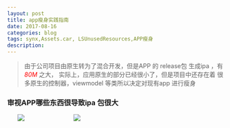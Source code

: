 ```yaml
---
layout: post
title: app瘦身实践指南
date: 2017-08-16
categories: blog
tags: synx,Assets.car, LSUnusedResources,APP瘦身
description: 
---
```


>由于公司项目由原生转为了混合开发，但是APP 的 release包 生成ipa ，有<em style="color:red"> 80M </em > 之大，
实际上，应用原生的部分已经很小了，但是项目中还存在着 很多原生的控制器，viewmodel 等类所以决定对现有app 进行瘦身



### 审视APP哪些东西很导致ipa 包很大

<ul style="margin:0 auto;overflow:hidden">
<li style="margin-right:10px;float:left;display:block;width:25%;height:100%"><img src="http://opevtrwe5.bkt.clouddn.com/WX20170816-142629@2x.png"/></li>
<li style="margin-right:10px;float:left;display:block;width:60%;height:100%"><img src="http://opevtrwe5.bkt.clouddn.com/WX20170816-142726@2x.png"/></li>
</ul>

>将ipa 包解压，发现，除了打包生成的二进制，和资源文件外，有两个文件最大；
那么主要针对不用的图片文件 和 打包后的资源文件处理，尽量减少不用的代码的引用也能减小ipa 的包的大小；



### 瘦身结果
<ul style="margin:0 auto;overflow:hidden">
<li style="margin-right:10px;float:left;display:block;width:45%;height:100%"><img src="http://opevtrwe5.bkt.clouddn.com/WX20170816-143006@2x.png"/></li>
<li style="margin-right:10px;float:left;display:block;width:45%;height:100%"><img src="http://opevtrwe5.bkt.clouddn.com/WX20170816-143042@2x.png"/></li>

</ul>



### 瘦身工具 

* 工具1：<em style="color:blue"> synx </em > [项目虚拟文件夹整理工具] 下载链接[https://github.com/venmo/synx]() 

>一个命令行工具，重组您的Xcode项目文件夹以匹配您的Xcode工程，把你project 里虚拟目录分隔成真实的文件夹，


* 工具2 ：<em style="color:blue"> LSUnusedResources </em >[ 项目资源文件清理工具 ] 下载链接 [https://github.com/tinymind/LSUnusedResources](https://github.com/tinymind/LSUnusedResources)

> 删除project 工程中不用的资源文件 

* 工具3 <em style="color:blue"> Assets.car </em > [ Assets.car解压工具] 下载链接  [https://github.com/steventroughtonsmith/cartool](https://github.com/steventroughtonsmith/cartool)

> ipa 解压后，除了资源文件还有一个比较大的 .car 文件，解压查看xcode 打包了哪些东西，是什么东西导致ipa 爆大；

### 瘦身思路
>* 1.删除不需要的资源文件
* 2.删除废除的第三方SDK
* 3.对于低版本的RAM 不再支持

### 瘦身过程


App 瘦身整理：

----

8月1号之前的 公司项目 (8月1日)

|安装包大小  | size  |
|:------------- |:----------------|
|  5.4.4 版本ipa包  |77.5M   |
|   Universal   |    97.9 MB     |
|iPhone 6s 		|54.2 MB|
|iPhone 6s Plus	|60.3 MB|

----

5.4.5 版本  瘦身后 (8月11日)

|安装包大小  | size  |
|:------------- |:----------------|
|  5.4.4 版本ipa包  |68.9 MB       | 
|   Universal      |   80.8 MB    |
|iPhone 6s 		  |40.1 MB	  	 |
|iPhone 6s Plus	  |48.4 MB		 |

(测试通过)
平均安装包缩小了大约 15M ；

---

#### 5.4.5 (223 版本-- 删除 ARMV7 ) (8月11日)

|223 安装包大小  | size  				 |
|:------------- |:----------------|
|  5.4.4 版本ipa包  |   48.6 MB 	 |
|   Universal   |   62.2 MB  	    |
|iPhone 6s 		|40.1 MB		    |
|iPhone 6s Plus	|48.4 MB 			 |
总结 223 版本因为删除了ARMV7 所以包小了很多，当我恢复支持ARMV6 ，且删除了引用的viewModel 和Controller 但是ipa 包反而变大了，所以，我猜测删除ARMV7 是有效的；


---

#### 5.4.5 (224 版本-- 删除很多control 和viewmodel ) (8月11日)


|224 安装包大小  | size  |
|:------------- |:----------------|
|  5.4.4 版本ipa包  | 61.2 MB  	|
|   Universal   |   76.6 MB   	 |
|iPhone 6s 		|37.9 MB			 |
|iPhone 6s Plus	|46.2 MB			|
总结 224(测试中)恢复删除的ARM7，ipa 变大了，但是单独的 各个iphone 的版本实际上还是缩小了一些；所以，ARM的支持越多，会导致生成的ipa 越大，但是相应各个iphone 的安装包实际变化不大

---





### ARM了解
删除过时的 arm 支持 
首先来了解一下Architectures中几个参数的含义

>* ARMv6：ARM11内核用于iPhone2G和iPhone3G中的架构 
* ARMv7：modern ARM内核用于iPhone3GS和iPhone4/S中的架构 
* ARMv7s：A6内核用于iPhone5中的架构 
* ARM64：A7内核用于iPhone5S/C中的架构 
* 之前的春秋旅游支持 (arm64 armv7 armv7s）（删除 armv7）

友情链接:
参考了这几个哥们的文章和瘦身记录；
<p>[iOS学习之解压Assets.car](http://www.jianshu.com/p/a5dd75102467)</p>
<p>[缩小 ipa包 压缩 ipa iOS 如何缩小打包项目ipa大小](http://www.jianshu.com/p/9e91291463d1)</p>
<p>[当我们谈论iOS瘦身的时候，我们到底在谈论些什么](http://www.jianshu.com/p/fb95238cd511)</p>

